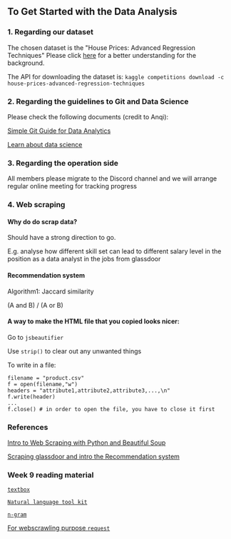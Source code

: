 ## To Get Started with the Data Analysis

### 1. Regarding our dataset
The chosen dataset is the "House Prices: Advanced Regression Techniques" Please click [here](https://www.kaggle.com/c/house-prices-advanced-regression-techniques/data) for a better understanding for the background.

The API for downloading the dataset is:
`kaggle competitions download -c house-prices-advanced-regression-techniques`

### 2. Regarding the guidelines to Git and Data Science
Please check the following documents (credit to Anqi):

[Simple Git Guide for Data Analytics](https://github.com/anqitu/simple-git-guide-for-data-analytics)

[Learn about data science](https://github.com/orgs/ntuoss/teams/pandas/discussions/3)

### 3. Regarding the operation side
All members please migrate to the Discord channel and we will arrange regular online meeting for tracking progress

### 4. Web scraping
#### Why do do scrap data?
Should have a strong direction to go.

E.g. analyse how different skill set can lead to different salary level in the position as a data analyst in the jobs from glassdoor
#### Recommendation system

Algorithm1: Jaccard similarity

(A and B) / (A or B)

#### A way to make the HTML file that you copied looks nicer:

Go to `jsbeautifier`

Use `strip()` to clear out any unwanted things

To write in a file:
```
filename = "product.csv"
f = open(filename,"w")
headers = "attribute1,attribute2,attribute3,...,\n"
f.write(header)
...
f.close() # in order to open the file, you have to close it first
```

### References

[Intro to Web Scraping with Python and Beautiful Soup](https://www.youtube.com/watch?v=XQgXKtPSzUI&index=2&list=LLpPP1tfgf97VIYCfXKpMCVQ&t=0s)

[Scraping glassdoor and intro the Recommendation system](https://nycdatascience.com/blog/student-works/r-shiny/match-skill-job-simple-job-recommendation-system/)

### Week 9 reading material

[`textbox`](https://www.python-course.eu/tkinter_text_widget.php)

[`Natural language tool kit`](https://www.nltk.org/)

[`n-gram`](https://en.wikipedia.org/wiki/N-gram)

[For webscrawling purpose `request`](http://docs.python-requests.org/en/master/user/quickstart/#make-a-request)
